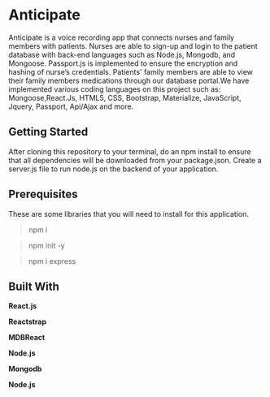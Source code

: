 # Anticipate

Anticipate is a voice recording app that connects nurses and family members with patients. Nurses are able to sign-up and login to the patient database with back-end languages such as Node.js,  Mongodb, and Mongoose. Passport.js is implemented to ensure the encryption and hashing of nurse’s credentials. Patients' family members are able to view their family members medications through our database portal.We have implemented various coding languages on this project such as: Mongoose,React.Js, HTML5, CSS, Bootstrap, Materialize, JavaScript, Jquery, Passport, Api/Ajax and more. 

## Getting Started

After cloning this repository to your terminal, do an npm install to ensure that all dependencies will be downloaded from your package.json. Create a server.js file to run node.js on the backend of your application.

## Prerequisites

These are some libraries that you will need to install for this application.

> npm i 

> npm init -y

> npm i express

## Built With 
**React.js**

**Reactstrap**

**MDBReact**

**Node.js**

**Mongodb**

**Node.js**
